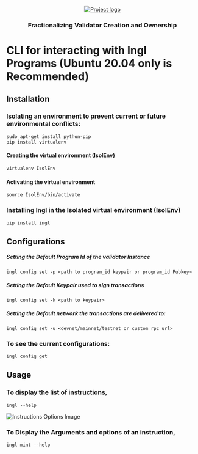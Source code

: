 <p align="center">
  <a href="" rel="https://www.ingl.io">
 <img src="images/logo.png" alt="Project logo"></a>
</p>
<h3 align="center">
Fractionalizing Validator Creation and Ownership</h3>

##

# CLI for interacting with Ingl Programs (Ubuntu 20.04 only is Recommended)

## Installation

### Isolating an environment to prevent current or future environmental conflicts:

```
sudo apt-get install python-pip
pip install virtualenv
```

#### Creating the virtual environment (IsolEnv)

```
virtualenv IsolEnv
```

#### Activating the virtual environment

```
source IsolEnv/bin/activate
```

### Installing Ingl in the Isolated virtual environment (IsolEnv)

```
pip install ingl
```

## Configurations

##### Setting the Default Program Id of the validator Instance

```
ingl config set -p <path to program_id keypair or program_id Pubkey>
```

##### Setting the Default Keypair used to sign transactions

```
ingl config set -k <path to keypair>
```

##### Setting the Default network the transactions are delivered to:

```
ingl config set -u <devnet/mainnet/testnet or custom rpc url>
```

### To see the current configurations:

```
ingl config get
```

## Usage

### To display the list of instructions,

```
ingl --help
```

<img src="images/options.png" alt="Instructions Options Image"></a>

### To Display the Arguments and options of an instruction,

```
ingl mint --help
```
